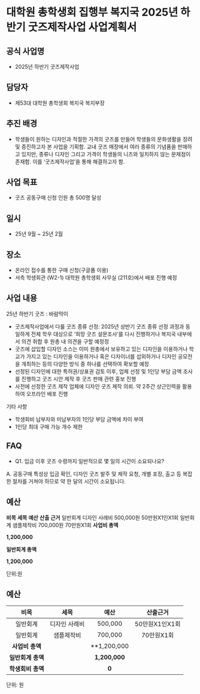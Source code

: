 대학원 총학생회 집행부 복지국 2025년 하반기 굿즈제작사업 사업계획서
===

## 공식 사업명

- 2025년 하반기 굿즈제작사업

## 담당자

- 제53대 대학원 총학생회 복지국 복지부장

## 추진 배경

- 학생들이 원하는 디자인과 적절한 가격의 굿즈를 만들어 학생들의 문화생활을 장려 및 증진하고자 본 사업을 기획함. 교내 굿즈 매장에서 여러 종류의 기념품을 판매하고 있지만, 종류나 디자인 그리고 가격이 학생들의 니즈와 일치하지 않는 문제점이 존재함. 이를 ‘굿즈제작사업’을 통해 해결하고자 함.

## 사업 목표

- 굿즈 공동구매 신청 인원 총 500명 달성

## 일시

- 25년 9월 ~ 25년 2월

## 장소

- 온라인 접수를 통한 구매 신청(구글폼 이용)
- 서측 학생회관 (W2-1) 대학원 총학생회 사무실 (211호)에서 배포 진행 예정

## 사업 내용

25년 하반기 굿즈 : 바람막이

- 굿즈제작사업에서 다룰 굿즈 종류 선정: 2025년 상반기 굿즈 종류 선정 과정과 동일하게 전체 학우 대상으로 ‘희망 굿즈 설문조사’를 다시 진행하거나 복지국 내부에서 의견 취합 후 원총 내 의견을 구할 예정정
- 굿즈에 삽입할 디자인 소스는 이미 원총에서 보유하고 있는 디자인을 이용하거나 학교가 가지고 있는 디자인을 이용하거나 혹은 디자이너를 섭외하거나 디자인 공모전을 개최하는 등의 다양한 방식 중 하나를 선택하여 확보할 예정
- 선정된 디자인에 대한 특허권/상표권 검토 이후, 업체 선정 및 1인당 부담 금액 조사를 진행하고 굿즈 시안 제작 후 굿즈 판매 관련 홍보 진행
- 사전에 선정한 굿즈 제작 업체에 디자인 굿즈 제작 의뢰. 약 2주간 상근인력을 활용하여 오프라인 배포 진행

기타 사항
- 학생회비 납부자와 미납부자의 1인당 부담 금액에 차이 부여
- 1인당 최대 구매 가능 개수 제한
## FAQ
- Q1. 입금 이후 굿즈 수령까지 일반적으로 몇 일의 시간이 소요되나요?

A. 공동구매 특성상 입금 확인, 디자인 굿즈 발주 및 제작 요청, 개별 포장, 출고 등 복잡한 절차를 거쳐야 하므로 약 한 달의 시간이 소요됩니다.

## 예산

**비목**
**세목**
**예산**
**산출 근거**
일반회계
디자인 사례비
500,000원
50만원X1인X1회
일반회계
샘플제작비
700,000원
70만원X1회
**사업비 총액**


**1,200,000**


**일반회계 총액**


**1,200,000**




단위:원


## 예산

|  **비목** |   **세목**   | **예산** | **산출근거** |
|:----------:|:------------:|:--------:|:--------:|
| 일반회계 | 디자인 사례비 | 500,000 | 50만원X1인X1회 |
| 일반회계 | 샘플제작비  | 700,000 | 70만원X1회 |
| **사업비 총액** |  | **1,200,000 |  |
| **일반회계 총액**  |              | **1,200,000**|  |
| **학생회비 총액**  |              | **0**|  |

단위: 원
